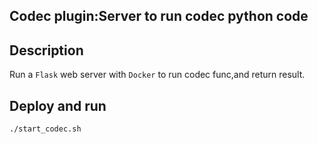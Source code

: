 Codec plugin:Server to run codec python code
----

## Description


Run a `Flask` web server with `Docker` to run codec func,and return result.

## Deploy and run


```bash
./start_codec.sh
```